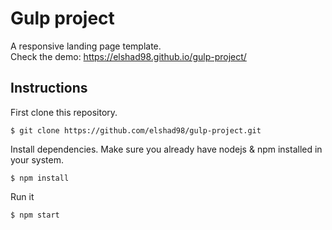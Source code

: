# Gulp project   

A responsive landing page template.     
Check the demo: https://elshad98.github.io/gulp-project/  
 
## Instructions

First clone this repository.    
```
$ git clone https://github.com/elshad98/gulp-project.git
```  
Install dependencies. Make sure you already have nodejs & npm installed in your system.  
```
$ npm install
```  
Run it
```
$ npm start
